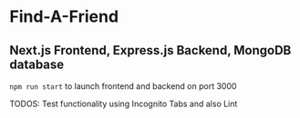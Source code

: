 # Find-A-Friend

## Next.js Frontend, Express.js Backend, MongoDB database

`npm run start` to launch frontend and backend on port 3000

TODOS: Test functionality using Incognito Tabs and also Lint